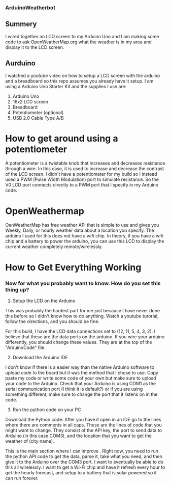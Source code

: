 ### ArduinoWeatherbot


## Summery
I wired together an LCD screen to my Arduino Uno and I am making some code to ask OpenWeatherMap.org what the weather is in my area and display it to the LCD screen.


## Aurduino
I watched a youtube video on how to setup a LCD screen with the arduino and a breadboard so this repo assumes you already have it setup. 
I am using a Arduino Uno Starter Kit and the supplies I use are:
1. Arduino Uno
2. 16x2 LCD screen
3. Breadboard
4. Potentiometer (optional)
5. USB 2.0 Cable Type A/B

# How to get around using a potentiometer
A potentiometer is a twistable knob that increases and decreases resistance through a wire. In this case, it is used to increase and decrease the contrast of the LCD screen.
I didn't have a potentiometer for my build so I instead used a PWM (Pulse Width Modulation) port to simulate resistance. So the V0 LCD port connects directly to a PWM port that I specify in my Arduino code.

# OpenWeathermap
OenWeatherMap has free weather API that is simple to use and gives you Weekly, Daily, or hourly weather data about a location you specify. The arduino I used for this does not have a wifi chip. In theory, if you have a wifi chip and a battery to power the arduino, you can use this LCD to display the current weather completely remote/wirelessly.



# How to Get Everything Working

### Now for what you probably want to know. How do you set this thing up?

1. Setup the LCD on the Arduino

  

This was probably the hardest part for me just because I have never done this before so I didn't know how to do anything. Watch a youtube turorial, follow the directions, and you should be fine.

For this build, I have the LCD data connections set to (12, 11, 5, 4, 3, 2). I believe that these are the data ports on the arduino. If you wire your arduino differently, you should change these values. They are at the top of the "ArduinoCode" file.

2. Download the Arduino IDE

I don't know if there is a easier way than the native Arduino software to upload code to the board but it was the method that I chose to use. Copy paste my code or write some code of your own but make sure to upload your code to the Arduino.  Check that your Arduino is using COM1 as the serial communication port (I think it is default?) or if you are using something different, make sure to change the port that it listens on in the code.

3. Run the python code on your PC

Download the Python code. After you have it open in an IDE go to the lines where there are comments in all caps. These are the lines of code that you might want to change. They consist of the API key, the port to send data to Arduino (in this case COM3), and the location that you want to get the weather of (city name).

This is the main section where I can improve . Right now, you need to run the python API code to get the data, parse it, take what you need, and then give it to the Arduino over the COM3 port. I want to eventually be able to do this all wirelessly. I want to get a Wi-Fi chip and have it refresh every hour to get the hourly forecast, and setup to a battery that is solar powered so it can run forever. 
